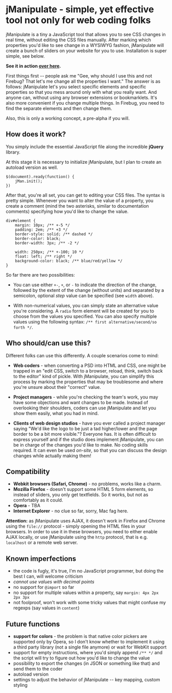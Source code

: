 jManipulate - simple, yet effective tool not only for web coding folks
===

jManipulate is a tiny a JavaScript tool that allows you to see CSS changes in real time, without editing the CSS files manually. After marking which properties you'd like to see change in a WYSIWYG fashion, jManipulate will create a bunch of sliders on your website for you to use. Installation is super simple, see below.

**See it in action [over here](http://ondrejk.github.com/jManipulate/example/2column.html).**

First things first -- people ask me "Gee, why should I use this and not Firebug? That let's me change all the properties I want." The answer is as follows: jManipulate let's you select specific elements and specific properties so that you mess around only with what you really want. And anyone can, without using any browser extensions or bookmarklets. It's also more convenient if you change multiple things. In Firebug, you need to find the separate elements and then change them.

Also, this is only a working concept, a pre-alpha if you will.

How does it work?
---

You simply include the essential JavaScript file along the incredible **jQuery** library.
	<script src='/js/jquery-1.5.2.min.js'></script>
	<script src='/js/jman.js'></script>

At this stage it is necessary to initialize jManipulate, but I plan to create an autoload version as well.
	
	$(document).ready(function() {
		jMan.init();
	})

After that, you're all set, you can get to editing your CSS files. The syntax is pretty simple. Whenever you want to alter the value of a property, you create a comment (mind the two asterisks, similar to documentation comments) specifying how you'd like to change the value.

	div#element {
		margin: 10px; /** +-5 */
		padding: 2em; /** +3 */
		border-style: solid; /** dashed */
		border-color: black;
		border-width: 3px; /** -2 */
		
		width: 250px; /** +-100; 10 */
		float: left; /** right */
		background-color: black; /** blue/red/yellow */
	}

So far there are two possibilities:

- You can use either `+-`, `+`, or `-` to indicate the direction of the change, followed by the extent of the change (without units) and separated by a semicolon, optional *step* value can be specified (see `width` above).

- With non-numerical values, you can simply state an alternative value you're considering. A `radio` form element will be created for you to choose from the values you specified. You can also specify multiple values using the following syntax: `/** first alternative/second/so forth */`.

Who should/can use this?
---

Different folks can use this differently. A couple scenarios come to mind:

- **Web coders** - when converting a PSD into HTML and CSS, one might be trapped in an "edit CSS, switch to a browser, reload, think, switch back to the editor" kind of pickle. With jManipulate, you can simplify this process by marking the properties that may be troublesome and where you're unsure about their "correct" value.

- **Project managers** - while you're checking the team's work, you may have some objections and want changes to be made. Instead of overlooking their shoulders, coders can use jManipulate and let you show them easily, what you had in mind.

- **Clients of web design studios** - have you ever called a project manager saying "We'd like the logo to be just a tad higher/lower and the page border to be a bit more visible."? Everyone has. It is often difficult to express yourself and if the studio does implement jManipulate, you can be in charge of the changes you'd like to make. No coding skills required.
It can even be used *on-site*, so that you can discuss the design changes while actually making them!

Compatibility
---

- **Webkit browsers (Safari, Chrome)** - no problems, works like a charm.
- **Mozilla Firefox** - doesn't support some HTML 5 form elements, so instead of sliders, you only get textfields. So it works, but not as comfortably as it could.
- **Opera** - TBA
- **Internet Explorer** - no clue so far, sorry, Mac fag here.

**Attention:** as jManipulate uses AJAX, it doesn't work in Firefox and Chrome using the `file://` protocol - simply opening the HTML files in your browsers. In order to use it in these browsers, you need to either enable AJAX locally, or use jManipulate using the `http` protocol, that is e.g. `localhost` or a remote web server.

Known imperfections
---

- the code is fugly, it's true, I'm no JavaScript programmer, but doing the best I can, will welcome criticism
- *cannot use values with decimal points*
- no support for `@import` so far
- no support for multiple values within a property, say `margin: 4px 2px 2px 3px`
- not foolproof, won't work with some tricky values that might confuse my regexps (say values in `content`)

Future functions
---

- **support for colors** - the problem is that native color pickers are supported only by Opera, so I don't know whether to implement it using a third party library (not a single file anymore) or wait for WebKit support
- support for empty instructions, where you'd simply append `/** */` and the script will try to figure out how you'd like to change the value
- possibility to export the changes (in JSON or something like that) and send them to the coder
- autoload version
- settings to adjust the behavior of jManipulate -- key mapping, custom styling